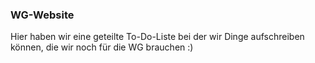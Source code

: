 ### WG-Website

Hier haben wir eine geteilte To-Do-Liste bei der wir Dinge aufschreiben können, die wir noch für die WG brauchen :)